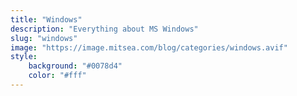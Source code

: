 ```yaml
---
title: "Windows"
description: "Everything about MS Windows"
slug: "windows"
image: "https://image.mitsea.com/blog/categories/windows.avif"
style:
    background: "#0078d4"
    color: "#fff"
---
```

